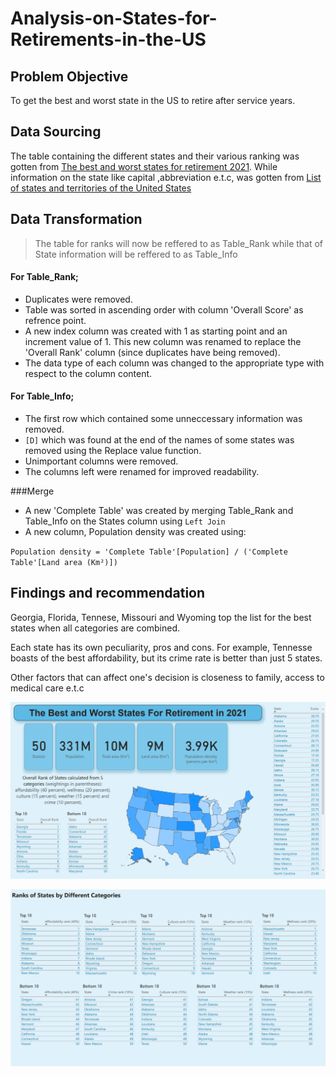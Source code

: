 # Analysis-on-States-for-Retirements-in-the-US

## Problem Objective
To get the best and worst state in the US to retire after service years.
## Data Sourcing
The table containing the different states and their various ranking was gotten from [The best and worst states for retirement 2021](https://www.bankrate.com/retirement/best-and-worst-states-for-retirement/#3). While information on the state like capital ,abbreviation e.t.c, was gotten from [List of states and territories of the United States](https://en.wikipedia.org/wiki/List_of_states_and_territories_of_the_United_States)
## Data Transformation
> The table for ranks will now be reffered to as Table_Rank while that of State information will be reffered to as Table_Info

#### For Table_Rank;
- Duplicates were removed.
- Table was sorted in ascending order with column 'Overall Score' as refrence point.
- A new index column was created with 1 as starting point and an increment value of 1. This new column was renamed to replace the 'Overall Rank' column (since duplicates have being removed).
- The data type of each column was changed to the appropriate type with respect to the column content.

#### For Table_Info;
- The first row which contained some unneccessary information was removed.
- `[D]` which was found at the end of the names of some states was removed using the Replace value function.
- Unimportant columns were removed.
- The columns left were renamed for improved readability.

###Merge
-  A new 'Complete Table' was created by merging Table_Rank and Table_Info on the States column using `Left Join`
- A new column, Population density was created using:

`Population density = 'Complete Table'[Population] / ('Complete Table'[Land area (Km²)])`

## Findings and recommendation

Georgia, Florida, Tennese, Missouri and Wyoming top the list  for the best states when all categories are combined.

Each state has its own peculiarity, pros and cons. For example, Tennesse boasts of the best affordability, but its crime rate is better than just 5 states.

Other factors that can affect one's decision is closeness to family, access to medical care e.t.c

![Report page 1](https://github.com/Zion-Zion/Analysis-on-States-for-Retirements-in-the-US/blob/main/best%20and%20worst%20state%201.png)

![Report page 2](https://github.com/Zion-Zion/Analysis-on-States-for-Retirements-in-the-US/blob/main/best%20and%20worst%20state%202.png)
